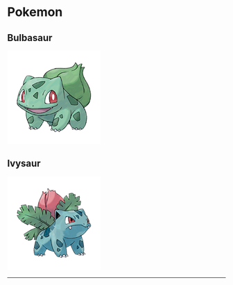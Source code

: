 # Pokemon

## Bulbasaur

![Bulbasaur](./pics/Bulbasaur.png)


## Ivysaur

![Ivysaur](./pics/Ivysaur.png)

---
